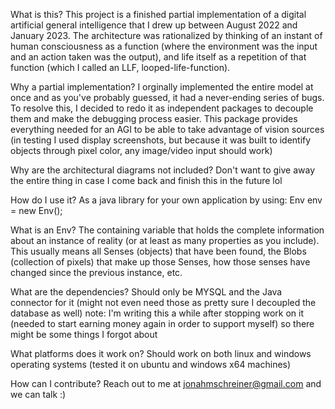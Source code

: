 What is this?
This project is a finished partial implementation of a digital artificial general intelligence that I drew up between August 2022 and January 2023. The architecture was rationalized by thinking of an instant of human consciousness as a function (where the environment was the input and an action taken was the output), and life itself as a repetition of that function (which I called an LLF, looped-life-function).

Why a partial implementation? 
I orginally implemented the entire model at once and as you've probably guessed, it had a never-ending series of bugs. To resolve this, I decided to redo it as independent packages to decouple them and make the debugging process easier.
This package provides everything needed for an AGI to be able to take advantage of vision sources (in testing I used display screenshots, but because it was built to identify objects through pixel color, any image/video input should work)

Why are the architectural diagrams not included?
Don't want to give away the entire thing in case I come back and finish this in the future lol

How do I use it?
As a java library for your own application by using: Env env = new Env();

What is an Env?
The containing variable that holds the complete information about an instance of reality (or at least as many properties as you include).
This usually means all Senses (objects) that have been found, the Blobs (collection of pixels) that make up those Senses, how those senses have changed since the previous instance, etc.

What are the dependencies?
Should only be MYSQL and the Java connector for it (might not even need those as pretty sure I decoupled the database as well)
note: I'm writing this a while after stopping work on it (needed to start earning money again in order to support myself) so there might be some things I forgot about

What platforms does it work on?
Should work on both linux and windows operating systems (tested it on ubuntu and windows x64 machines)

How can I contribute?
Reach out to me at jonahmschreiner@gmail.com and we can talk :)

